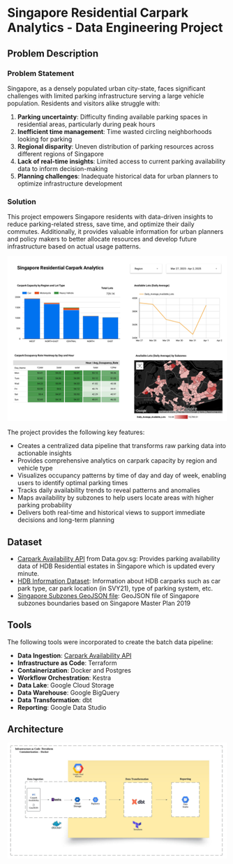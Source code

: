# Singapore Residential Carpark Analytics - Data Engineering Project

## Problem Description

### Problem Statement

Singapore, as a densely populated urban city-state, faces significant challenges with limited parking infrastructure serving a large vehicle population. Residents and visitors alike struggle with:

1. **Parking uncertainty**: Difficulty finding available parking spaces in residential areas, particularly during peak hours
2. **Inefficient time management**: Time wasted circling neighborhoods looking for parking
3. **Regional disparity**: Uneven distribution of parking resources across different regions of Singapore
4. **Lack of real-time insights**: Limited access to current parking availability data to inform decision-making
5. **Planning challenges**: Inadequate historical data for urban planners to optimize infrastructure development

### Solution
This project empowers Singapore residents with data-driven insights to reduce parking-related stress, save time, and optimize their daily commutes. 
Additionally, it provides valuable information for urban planners and policy makers to better allocate resources and develop future infrastructure based on actual usage patterns.

![Dashboard](https://github.com/AlbertPKW/Singapore-Residential-CarPark-Availability/blob/main/images/Singapore_Residential_Carpark_Analytics%20(2).jpg)


The project provides the following key features:

* Creates a centralized data pipeline that transforms raw parking data into actionable insights
* Provides comprehensive analytics on carpark capacity by region and vehicle type
* Visualizes occupancy patterns by time of day and day of week, enabling users to identify optimal parking times
* Tracks daily availability trends to reveal patterns and anomalies
* Maps availability by subzones to help users locate areas with higher parking probability
* Delivers both real-time and historical views to support immediate decisions and long-term planning


## Dataset

* [Carpark Availability API](https://data.gov.sg/datasets?resultId=d_ca933a644e55d34fe21f28b8052fac63&coverage=&page=1) from Data.gov.sg: Provides parking availability data of HDB Residential estates in Singapore which is updated every minute.
* [HDB Information Dataset](https://data.gov.sg/datasets/d_23f946fa557947f93a8043bbef41dd09/view): Information about HDB carparks such as car park type, car park location (in SVY21), type of parking system, etc.
* [Singapore Subzones GeoJSON file](https://gist.github.com/samuelyeewl/246258d00910390b0859f864645c00c8): GeoJSON file of Singapore subzones boundaries based on Singapore Master Plan 2019

## Tools

The following tools were incorporated to create the batch data pipeline:

* **Data Ingestion**: [Carpark Availability API](https://data.gov.sg/datasets?resultId=d_ca933a644e55d34fe21f28b8052fac63&coverage=&page=1)
* **Infrastructure as Code**: Terraform
* **Containerization**: Docker and Postgres
* **Workflow Orchestration**: Kestra
* **Data Lake**: Google Cloud Storage
* **Data Warehouse**: Google BigQuery
* **Data Transformation**: dbt
* **Reporting**: Google Data Studio

## Architecture

![Architecture](https://github.com/AlbertPKW/Singapore-Residential-CarPark-Availability/blob/main/images/DE%20Diagram.jpeg)
